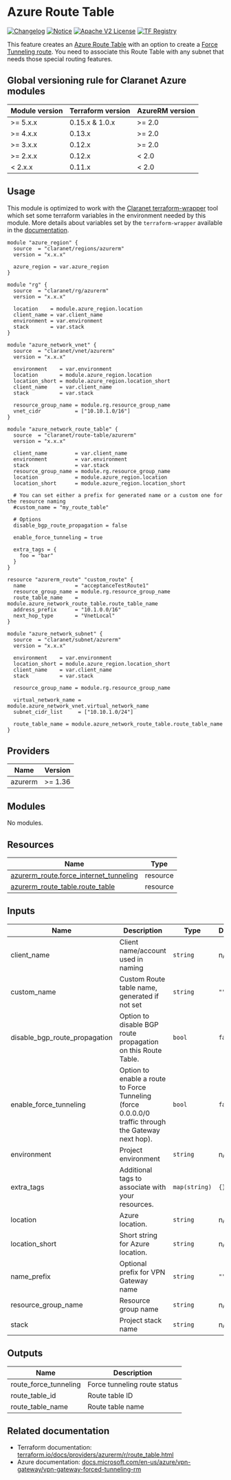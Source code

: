 # Azure Route Table

[![Changelog](https://img.shields.io/badge/changelog-release-green.svg)](CHANGELOG.md) [![Notice](https://img.shields.io/badge/notice-copyright-yellow.svg)](NOTICE) [![Apache V2 License](https://img.shields.io/badge/license-Apache%20V2-orange.svg)](LICENSE) [![TF Registry](https://img.shields.io/badge/terraform-registry-blue.svg)](https://registry.terraform.io/modules/claranet/route-table/azurerm/)

This feature creates an [Azure Route Table](https://docs.microsoft.com/en-us/azure/virtual-network/manage-route-table) 
with an option to create a [Force Tunneling route](https://docs.microsoft.com/en-us/azure/vpn-gateway/vpn-gateway-forced-tunneling-rm).
You need to associate this Route Table with any subnet that needs those special routing features.

<!-- BEGIN_TF_DOCS -->
## Global versioning rule for Claranet Azure modules

| Module version | Terraform version | AzureRM version |
| -------------- | ----------------- | --------------- |
| >= 5.x.x       | 0.15.x & 1.0.x    | >= 2.0          |
| >= 4.x.x       | 0.13.x            | >= 2.0          |
| >= 3.x.x       | 0.12.x            | >= 2.0          |
| >= 2.x.x       | 0.12.x            | < 2.0           |
| <  2.x.x       | 0.11.x            | < 2.0           |

## Usage

This module is optimized to work with the [Claranet terraform-wrapper](https://github.com/claranet/terraform-wrapper) tool
which set some terraform variables in the environment needed by this module.
More details about variables set by the `terraform-wrapper` available in the [documentation](https://github.com/claranet/terraform-wrapper#environment).

```hcl
module "azure_region" {
  source  = "claranet/regions/azurerm"
  version = "x.x.x"

  azure_region = var.azure_region
}

module "rg" {
  source  = "claranet/rg/azurerm"
  version = "x.x.x"

  location    = module.azure_region.location
  client_name = var.client_name
  environment = var.environment
  stack       = var.stack
}

module "azure_network_vnet" {
  source  = "claranet/vnet/azurerm"
  version = "x.x.x"

  environment    = var.environment
  location       = module.azure_region.location
  location_short = module.azure_region.location_short
  client_name    = var.client_name
  stack          = var.stack

  resource_group_name = module.rg.resource_group_name
  vnet_cidr           = ["10.10.1.0/16"]
}

module "azure_network_route_table" {
  source  = "claranet/route-table/azurerm"
  version = "x.x.x"

  client_name         = var.client_name
  environment         = var.environment
  stack               = var.stack
  resource_group_name = module.rg.resource_group_name
  location            = module.azure_region.location
  location_short      = module.azure_region.location_short

  # You can set either a prefix for generated name or a custom one for the resource naming
  #custom_name = "my_route_table"

  # Options
  disable_bgp_route_propagation = false

  enable_force_tunneling = true

  extra_tags = {
    foo = "bar"
  }
}

resource "azurerm_route" "custom_route" {
  name                = "acceptanceTestRoute1"
  resource_group_name = module.rg.resource_group_name
  route_table_name    = module.azure_network_route_table.route_table_name
  address_prefix      = "10.1.0.0/16"
  next_hop_type       = "VnetLocal"
}

module "azure_network_subnet" {
  source  = "claranet/subnet/azurerm"
  version = "x.x.x"

  environment    = var.environment
  location_short = module.azure_region.location_short
  client_name    = var.client_name
  stack          = var.stack

  resource_group_name = module.rg.resource_group_name

  virtual_network_name = module.azure_network_vnet.virtual_network_name
  subnet_cidr_list     = ["10.10.1.0/24"]

  route_table_name = module.azure_network_route_table.route_table_name
}

```

## Providers

| Name | Version |
|------|---------|
| azurerm | >= 1.36 |

## Modules

No modules.

## Resources

| Name | Type |
|------|------|
| [azurerm_route.force_internet_tunneling](https://registry.terraform.io/providers/hashicorp/azurerm/latest/docs/resources/route) | resource |
| [azurerm_route_table.route_table](https://registry.terraform.io/providers/hashicorp/azurerm/latest/docs/resources/route_table) | resource |

## Inputs

| Name | Description | Type | Default | Required |
|------|-------------|------|---------|:--------:|
| client\_name | Client name/account used in naming | `string` | n/a | yes |
| custom\_name | Custom Route table name, generated if not set | `string` | `""` | no |
| disable\_bgp\_route\_propagation | Option to disable BGP route propagation on this Route Table. | `bool` | `false` | no |
| enable\_force\_tunneling | Option to enable a route to Force Tunneling (force 0.0.0.0/0 traffic through the Gateway next hop). | `bool` | `false` | no |
| environment | Project environment | `string` | n/a | yes |
| extra\_tags | Additional tags to associate with your resources. | `map(string)` | `{}` | no |
| location | Azure location. | `string` | n/a | yes |
| location\_short | Short string for Azure location. | `string` | n/a | yes |
| name\_prefix | Optional prefix for VPN Gateway name | `string` | `""` | no |
| resource\_group\_name | Resource group name | `string` | n/a | yes |
| stack | Project stack name | `string` | n/a | yes |

## Outputs

| Name | Description |
|------|-------------|
| route\_force\_tunneling | Force tunneling route status |
| route\_table\_id | Route table ID |
| route\_table\_name | Route table name |
<!-- END_TF_DOCS -->
## Related documentation

- Terraform documentation: [terraform.io/docs/providers/azurerm/r/route_table.html](https://www.terraform.io/docs/providers/azurerm/r/route_table.html)
- Azure documentation: [docs.microsoft.com/en-us/azure/vpn-gateway/vpn-gateway-forced-tunneling-rm](https://docs.microsoft.com/en-us/azure/vpn-gateway/vpn-gateway-forced-tunneling-rm)
